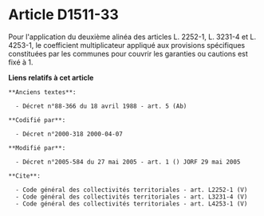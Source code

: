 # Article D1511-33

Pour l'application du deuxième alinéa des articles L. 2252-1, L. 3231-4 et L. 4253-1, le coefficient multiplicateur appliqué
aux provisions spécifiques constituées par les communes pour couvrir les garanties ou cautions est fixé à 1.

**Liens relatifs à cet article**

	**Anciens textes**:

	  - Décret n°88-366 du 18 avril 1988 - art. 5 (Ab)

	**Codifié par**:

	  - Décret n°2000-318 2000-04-07

	**Modifié par**:

	  - Décret n°2005-584 du 27 mai 2005 - art. 1 () JORF 29 mai 2005

	**Cite**:

	  - Code général des collectivités territoriales - art. L2252-1 (V)
	  - Code général des collectivités territoriales - art. L3231-4 (V)
	  - Code général des collectivités territoriales - art. L4253-1 (V)
